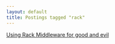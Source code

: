 ```yaml
---
layout: default
title: Postings tagged "rack"
---
```

[Using Rack Middleware for good and evil](http://janesconference.github.com/KievII//2009/05/using-rack-middleware-for-good-and-evil)<br />
